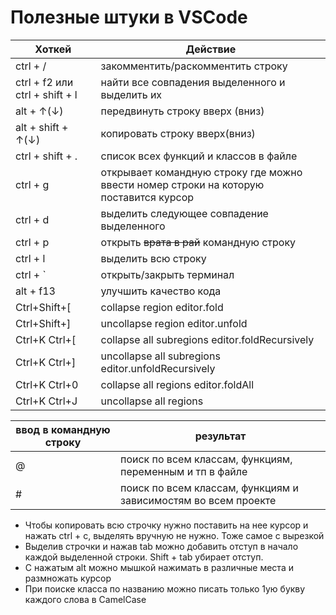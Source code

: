 # Полезные штуки в VSCode

|Хоткей|Действие|
|------|--------|
|ctrl + /|закомментить/раскомментить строку|
|ctrl + f2 или ctrl + shift + l|найти все совпадения выделенного и выделить их|
|alt + ↑(↓)|передвинуть строку вверх (вниз)|
|alt + shift + ↑(↓)|копировать строку вверх(вниз)|
|ctrl + shift + .|список всех функций и классов в файле|
|ctrl + g|открывает командную строку где можно ввести номер строки на которую поставится курсор|
|ctrl + d|выделить следующее совпадение выделенного|
|ctrl + p|открыть ~~врата в рай~~ командную строку|
|ctrl + l|выделить всю строку|
|ctrl + `|открыть/закрыть терминал|
|alt + f13|улучшить качество кода|
|Ctrl+Shift+[|collapse region  editor.fold|
|Ctrl+Shift+]|uncollapse region  editor.unfold|
|Ctrl+K Ctrl+[|collapse all subregions  editor.foldRecursively|
|Ctrl+K Ctrl+]|uncollapse all subregions  editor.unfoldRecursively|
|Ctrl+K Ctrl+0|collapse all regions editor.foldAll|
|Ctrl+K Ctrl+J|uncollapse all regions|

|ввод в командную строку|результат|
|------|--------|
|@|поиск по всем классам, функциям, переменным и тп в файле|
|#|поиск по всем классам, функциям и зависимостям во всем проекте|


* Чтобы копировать всю строчку нужно поставить на нее курсор и нажать ctrl + c, выделять вручную не нужно. Тоже самое с вырезкой
* Выделив строчки и нажав tab можно добавить отступ в начало каждой выделенной строки. Shift + tab убирает отступ.
* С нажатым alt можно мышкой нажимать в различные места и размножать курсор
* При поиске класса по названию можно писать только 1ую букву каждого слова в CamelCase
